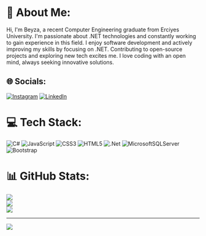 # 💫 About Me:
Hi, I'm Beyza, a recent Computer Engineering graduate from Erciyes University. I'm passionate about .NET technologies and constantly working to gain experience in this field. I enjoy software development and actively improving my skills by focusing on .NET. Contributing to open-source projects and exploring new tech excites me. I love coding with an open mind, always seeking innovative solutions.


## 🌐 Socials:
[![Instagram](https://img.shields.io/badge/Instagram-%23E4405F.svg?logo=Instagram&logoColor=white)](https://instagram.com/beyzkamas) [![LinkedIn](https://img.shields.io/badge/LinkedIn-%230077B5.svg?logo=linkedin&logoColor=white)](https://linkedin.com/in/https://www.linkedin.com/in/beyza-nur-kama%C5%9F-93641a233/) 

# 💻 Tech Stack:
![C#](https://img.shields.io/badge/c%23-%23239120.svg?style=for-the-badge&logo=csharp&logoColor=white) ![JavaScript](https://img.shields.io/badge/javascript-%23323330.svg?style=for-the-badge&logo=javascript&logoColor=%23F7DF1E) ![CSS3](https://img.shields.io/badge/css3-%231572B6.svg?style=for-the-badge&logo=css3&logoColor=white) ![HTML5](https://img.shields.io/badge/html5-%23E34F26.svg?style=for-the-badge&logo=html5&logoColor=white) ![.Net](https://img.shields.io/badge/.NET-5C2D91?style=for-the-badge&logo=.net&logoColor=white) ![MicrosoftSQLServer](https://img.shields.io/badge/Microsoft%20SQL%20Server-CC2927?style=for-the-badge&logo=microsoft%20sql%20server&logoColor=white) ![Bootstrap](https://img.shields.io/badge/bootstrap-%238511FA.svg?style=for-the-badge&logo=bootstrap&logoColor=white)
# 📊 GitHub Stats:
![](https://github-readme-stats.vercel.app/api?username=beyzkamas&theme=calm&hide_border=true&include_all_commits=false&count_private=true)<br/>
![](https://github-readme-streak-stats.herokuapp.com/?user=beyzkamas&theme=calm&hide_border=true)<br/>
![](https://github-readme-stats.vercel.app/api/top-langs/?username=beyzkamas&theme=calm&hide_border=true&include_all_commits=false&count_private=true&layout=compact)

---
[![](https://visitcount.itsvg.in/api?id=beyzkamas&icon=0&color=0)](https://visitcount.itsvg.in)

<!-- Proudly created with GPRM ( https://gprm.itsvg.in ) -->
